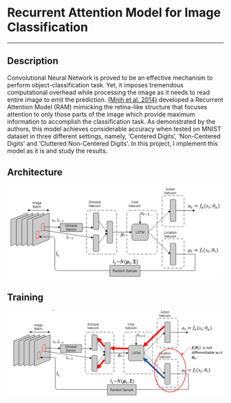 # Recurrent Attention Model for Image Classification
---
## Description
Convolutional Neural Network is proved to be an effective mechanism to perform object-classification task. Yet, it imposes tremendous computational overhead while processing the image as it needs to read entire image to emit the prediction. [(Mnih et al. 2014)](https://arxiv.org/pdf/1406.6247.pdf) developed a Recurrent Attention Model (RAM) mimicking the retina-like structure that focuses attention to only those parts of the image which provide maximum information to accomplish the classification task. As demonstrated by the authors, this model achieves considerable accuracy when tested on MNIST dataset in three different settings, namely, ‘Centered Digits’, ‘Non-Centered Digits’ and ‘Cluttered Non-Centered Digits’. In this project, I implement this model as it is and study the results.

## Architecture
![Architecture](images/architecture.png "Architecture of the Recurrent Attention Model")

## Training
![Training](images/training_process.png "Training Procedure of the Recurrent Attention Model")
